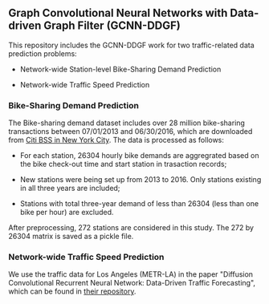 ## Graph Convolutional Neural Networks with Data-driven Graph Filter (GCNN-DDGF)

This repository includes the GCNN-DDGF work for two traffic-related data prediction problems:

* Network-wide Station-level Bike-Sharing Demand Prediction

* Network-wide Traffic Speed Prediction

### Bike-Sharing Demand Prediction 

The Bike-sharing demand dataset includes over 28 million bike-sharing transactions between 07/01/2013 and 06/30/2016, which are downloaded from [Citi BSS in New York City](https://www.citibikenyc.com/system-data). The data is processed as follows: 

* For each station, 26304 hourly bike demands are aggregrated based on the bike check-out time and start station in trasaction records;

* New stations were being set up from 2013 to 2016. Only stations existing in all three years are included;

* Stations with total three-year demand of less than 26304 (less than one bike per hour) are excluded. 

After preprocessing, 272 stations are considered in this study. The 272 by 26304 matrix is saved as a pickle file. 

### Network-wide Traffic Speed Prediction

We use the traffic data for Los Angeles (METR-LA) in the paper "Diffusion Convolutional Recurrent Neural Network: Data-Driven Traffic Forecasting", which can be found in [their repository](https://github.com/liyaguang/DCRNN). 
